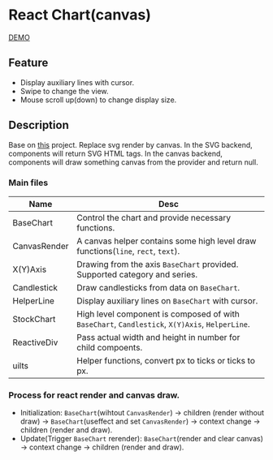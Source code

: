 # React Chart(canvas)
[DEMO](https://strongball.github.io/react-chart-canvas/)

## Feature
* Display auxiliary lines with cursor.
* Swipe to change the view.
* Mouse scroll up(down) to change display size.

## Description

Base on [this](https://github.com/strongball/stock-chart) project.   Replace svg render by canvas. In the SVG backend, components will return SVG HTML tags. In the canvas backend, components will draw something canvas from the provider and return null.

### Main files
| Name | Desc |
|  ----  | ----  |
| BaseChart    | Control the chart and provide necessary functions.|
| CanvasRender | A canvas helper contains some high level draw functions(`line`, `rect`, `text`).|
| X(Y)Axis     | Drawing from the axis `BaseChart` provided. Supported category and series.|
| Candlestick  | Draw candlesticks from data on `BaseChart`.|
| HelperLine   | Display auxiliary lines on `BaseChart` with cursor.|
| StockChart   | High level component is composed of with `BaseChart`, `Candlestick`, `X(Y)Axis`, `HelperLine`.|
| ReactiveDiv  | Pass actual width and height in number for child compoents.
| uilts        | Helper functions, convert px to ticks or ticks to px. 

### Process for react render and canvas draw.
* Initialization: `BaseChart`(wihtout `CanvasRender`) -> children (render without draw) -> `BaseChart`(useffect and set `CanvasRender`) -> context change -> children (render and draw).
* Update(Trigger `BaseChart` rerender): `BaseChart`(render and clear canvas) -> context change -> children (render and draw).

